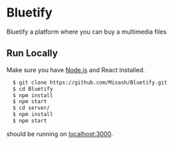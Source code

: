 # Bluetify

Bluetify a platform where you can buy a multimedia files 



## Run Locally

Make sure you have [Node.js](http://nodejs.org/) and React installed.

```sh
  $ git clone https://github.com/Misash/Bluetify.git
  $ cd Bluetify
  $ npm install
  $ npm start
  $ cd server/
  $ npm install
  $ npm start
```
should be running on [localhost:3000](http://localhost:5000/).
